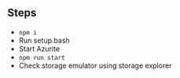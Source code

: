 ## Steps

- `npm i`
- Run setup.bash
- Start Azurite
- `npm run start`
- Check storage emulator using storage explorer